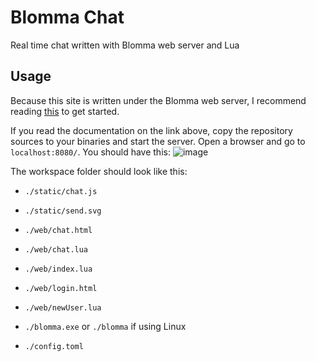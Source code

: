 # Blomma Chat
Real time chat written with Blomma web server and Lua

## Usage

Because this site is written under the Blomma web server, I recommend reading [this](https://github.com/DiSay1/Blomma/wiki) to get started.

If you read the documentation on the link above, copy the repository sources to your binaries and start the server. Open a browser and go to `localhost:8080/`. You should have this: ![image](https://user-images.githubusercontent.com/75474520/192571792-24559d9d-c632-4ede-9c12-d45f00740573.png)

The workspace folder should look like this:
- `./static/chat.js`
- `./static/send.svg`

- `./web/chat.html`
- `./web/chat.lua`
- `./web/index.lua`
- `./web/login.html`
- `./web/newUser.lua`

- `./blomma.exe` or `./blomma` if using Linux
- `./config.toml`
